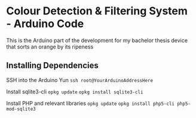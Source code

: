 # Colour Detection & Filtering System - Arduino Code

This is the Arduino part of the development for my bachelor thesis device that sorts an orange by its ripeness

## Installing Dependencies

SSH into the Arduino Yun
`ssh root@YourArduinoAddressHere`

Install sqlite3-cli
`opkg update`
`opkg install sqlite3-cli`

Install PHP and relevant libraries
`opkg update`
`opkg install php5-cli php5-mod-sqlite3`